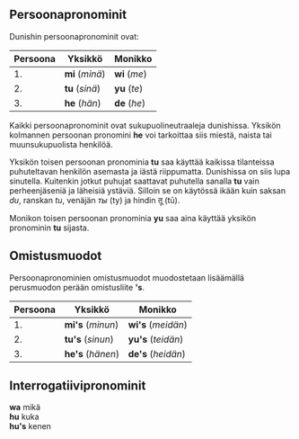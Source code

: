 ## Persoonapronominit

Dunishin persoonapronominit ovat:

|Persoona| Yksikkö              | Monikko            |
|--------|----------------------|--------------------|
| 1.     | **mi** (_minä_)      | **wi** (_me_)      |
| 2.     | **tu** (_sinä_)      | **yu** (_te_)      |
| 3.     | **he** (_hän_)       | **de** (_he_)      |

Kaikki persoonapronominit ovat sukupuolineutraaleja dunishissa.
Yksikön kolmannen persoonan pronomini **he** voi tarkoittaa siis miestä, naista tai muunsukupuolista henkilöä.

Yksikön toisen persoonan pronominia **tu** saa käyttää kaikissa tilanteissa
puhuteltavan henkilön asemasta ja iästä riippumatta.
Dunishissa on siis lupa sinutella.
Kuitenkin jotkut puhujat saattavat puhutella sanalla **tu** vain perheenjäseniä ja läheisiä ystäviä.
Silloin se on käytössä ikään kuin saksan _du_, ranskan _tu_, venäjän _ты_ (ty) ja hindin तू (tū).

Monikon toisen persoonan pronominia **yu** saa aina käyttää
yksikön pronominin **tu** sijasta.


## Omistusmuodot

Persoonapronominien omistusmuodot muodostetaan lisäämällä perusmuodon perään
omistusliite **'s**.

|Persoona| Yksikkö              | Monikko              |
|--------|----------------------|----------------------|
| 1.     | **mi's** (_minun_)   | **wi's** (_meidän_)  |
| 2.     | **tu's** (_sinun_)   | **yu's** (_teidän_)  |
| 3.     | **he's** (_hänen_)   | **de's** (_heidän_)  |


## Interrogatiivipronominit

**wa** mikä  
**hu** kuka  
**hu's** kenen

